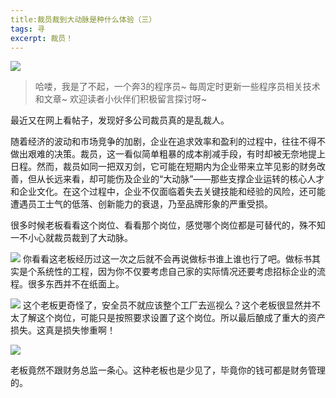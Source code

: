 ```yaml
---
title:裁员裁到大动脉是种什么体验（三）
tags: 寻
excerpt: 裁员！
---
```

![](https://files.mdnice.com/user/26505/b71cd76d-e37d-4538-b8df-81bacd6973d2.png)

> 哈喽，我是了不起，一个奔3的程序员~
> 每周定时更新一些程序员相关技术和文章~
>欢迎读者小伙伴们积极留言探讨呀~


最近又在网上看帖子，发现好多公司裁员真的是乱裁人。

随着经济的波动和市场竞争的加剧，企业在追求效率和盈利的过程中，往往不得不做出艰难的决策。裁员，这一看似简单粗暴的成本削减手段，有时却被无奈地提上日程。然而，裁员如同一把双刃剑，它可能在短期内为企业带来立竿见影的财务改善，但从长远来看，却可能伤及企业的“大动脉”——那些支撑企业运转的核心人才和企业文化。在这个过程中，企业不仅面临着失去关键技能和经验的风险，还可能遭遇员工士气的低落、创新能力的衰退，乃至品牌形象的严重受损。

很多时候老板看看这个岗位、看看那个岗位，感觉哪个岗位都是可替代的，殊不知一不小心就裁员裁到了大动脉。

![](https://files.mdnice.com/user/26505/b71cd76d-e37d-4538-b8df-81bacd6973d2.png)
你看看这老板经历过这一次之后就不会再说做标书谁上谁也行了吧。做标书其实是个系统性的工程，因为你不仅要考虑自己家的实际情况还要考虑招标企业的流程。很多东西并不在纸面上。


![](https://files.mdnice.com/user/26505/04c58eeb-e9c7-490f-b7a9-7cdceba98429.png)
这个老板更奇怪了，安全员不就应该整个工厂去巡视么？这个老板很显然并不太了解这个岗位，可能只是按照要求设置了这个岗位。所以最后酿成了重大的资产损失。这真是损失惨重啊！


![](https://files.mdnice.com/user/26505/6fa08db8-ecee-4abe-abb1-25a96e13d27d.png)

老板竟然不跟财务总监一条心。这种老板也是少见了，毕竟你的钱可都是财务管理的。


